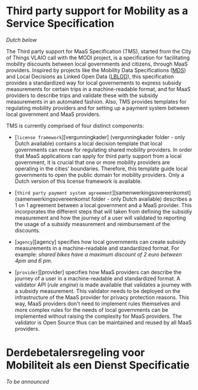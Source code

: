 # Third party support for Mobility as a Service Specification
_Dutch below_

The Third party support for MaaS Specification (TMS), started from the City of Things VLAIO call with the MODI project, is a specification for facilitating mobility discounts between local governments and citizens, through MaaS providers. Inspired by projects like the Mobility Data Specifications ([MDS](https://github.com/openmobilityfoundation/mobility-data-specification)) and Local Decisions as Linked Open Data ([LBLOD](https://github.com/lblod)), this specification provides a standardized way for local governements to express subsidy measurements for certain trips in a machine-readable format, and for MaaS providers to describe trips and validate these with the subsidy measurements in an automated fashion. Also, TMS provides templates for regulating mobility providers and for setting up a payment system between local government and MaaS providers.

TMS is currently comprised of four distinct components:

* [`license framework`][vergunningkader] (vergunningkader folder - only Dutch available) contains a local decision template that local governments can reuse for regulating shared mobility providers. In order that MaaS applications can apply for third party support from a local government, it is crucial that one or more mobility providers are operating in the cities' boundaries. Therefore, this template guide local governments to open the public domain for mobility providers. Only a Dutch version of this license framework is available.

* [`third party payment system agreement`][samenwerkingsovereenkomst] (samenwerkingsovereenkomst folder - only Dutch available) describes a 1 on 1 agreement between a local government and a MaaS provider. This incorporates the different steps that will taken from defining the subsidiy measurement and how the journey of a user will validated to reporting the usage of a subsidy measurement and reimbursement of the discounts.

* [`agency`][agency] specifies how local governments can create subsidy measurements in a machine-readable and standardized format. For example: _shared bikes have a maximum discount of 2 euro between 4pm and 6 pm_.

* [`provider`][provider] specifies how MaaS providers can describe the journey of a user in a machine-readable and standardized format. A validator API (_rule engine_) is made available that validates a journey with a subsidy measurement. This validator needs to be deployed on the infrastructure of the MaaS provider for privacy protection reasons. This way, MaaS providers don't need to implement rules themselves and more complex rules for the needs of local governments can be implemented without raising the complexity for MaaS providers. The validator is Open Source thus can be maintained and reused by all MaaS providers.


# Derdebetalersregeling voor Mobiliteit als een Dienst Specificatie

_To be announced_
